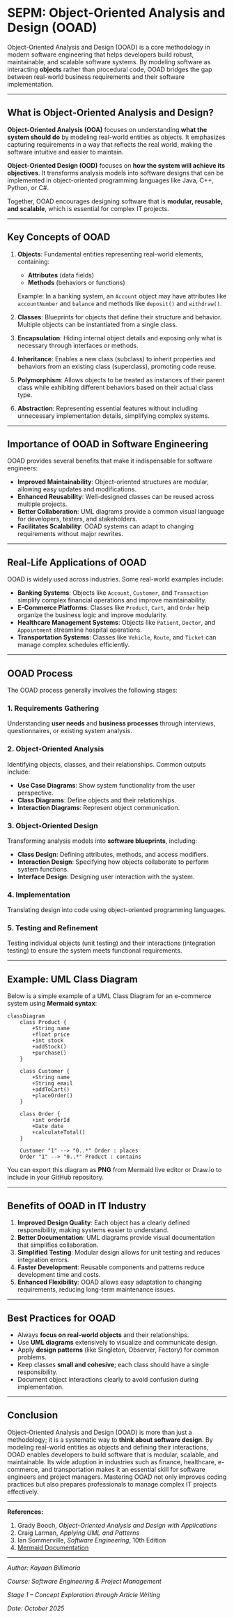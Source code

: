 # SEPM: Object-Oriented Analysis and Design (OOAD)

Object-Oriented Analysis and Design (OOAD) is a core methodology in modern software engineering that helps developers build robust, maintainable, and scalable software systems. By modeling software as interacting **objects** rather than procedural code, OOAD bridges the gap between real-world business requirements and their software implementation.

---

## What is Object-Oriented Analysis and Design?

**Object-Oriented Analysis (OOA)** focuses on understanding **what the system should do** by modeling real-world entities as objects. It emphasizes capturing requirements in a way that reflects the real world, making the software intuitive and easier to maintain.  

**Object-Oriented Design (OOD)** focuses on **how the system will achieve its objectives**. It transforms analysis models into software designs that can be implemented in object-oriented programming languages like Java, C++, Python, or C#.  

Together, OOAD encourages designing software that is **modular, reusable, and scalable**, which is essential for complex IT projects.

---

## Key Concepts of OOAD

1. **Objects**: Fundamental entities representing real-world elements, containing:
   - **Attributes** (data fields)
   - **Methods** (behaviors or functions)
   
   Example: In a banking system, an `Account` object may have attributes like `accountNumber` and `balance` and methods like `deposit()` and `withdraw()`.

2. **Classes**: Blueprints for objects that define their structure and behavior. Multiple objects can be instantiated from a single class.

3. **Encapsulation**: Hiding internal object details and exposing only what is necessary through interfaces or methods.

4. **Inheritance**: Enables a new class (subclass) to inherit properties and behaviors from an existing class (superclass), promoting code reuse.

5. **Polymorphism**: Allows objects to be treated as instances of their parent class while exhibiting different behaviors based on their actual class type.

6. **Abstraction**: Representing essential features without including unnecessary implementation details, simplifying complex systems.

---

## Importance of OOAD in Software Engineering

OOAD provides several benefits that make it indispensable for software engineers:

- **Improved Maintainability**: Object-oriented structures are modular, allowing easy updates and modifications.
- **Enhanced Reusability**: Well-designed classes can be reused across multiple projects.
- **Better Collaboration**: UML diagrams provide a common visual language for developers, testers, and stakeholders.
- **Facilitates Scalability**: OOAD systems can adapt to changing requirements without major rewrites.

---

## Real-Life Applications of OOAD

OOAD is widely used across industries. Some real-world examples include:

- **Banking Systems**: Objects like `Account`, `Customer`, and `Transaction` simplify complex financial operations and improve maintainability.
- **E-Commerce Platforms**: Classes like `Product`, `Cart`, and `Order` help organize the business logic and improve modularity.
- **Healthcare Management Systems**: Objects like `Patient`, `Doctor`, and `Appointment` streamline hospital operations.
- **Transportation Systems**: Classes like `Vehicle`, `Route`, and `Ticket` can manage complex schedules efficiently.

---

## OOAD Process

The OOAD process generally involves the following stages:

### 1. Requirements Gathering
Understanding **user needs** and **business processes** through interviews, questionnaires, or existing system analysis.

### 2. Object-Oriented Analysis
Identifying objects, classes, and their relationships. Common outputs include:

- **Use Case Diagrams**: Show system functionality from the user perspective.
- **Class Diagrams**: Define objects and their relationships.
- **Interaction Diagrams**: Represent object communication.

### 3. Object-Oriented Design
Transforming analysis models into **software blueprints**, including:

- **Class Design**: Defining attributes, methods, and access modifiers.
- **Interaction Design**: Specifying how objects collaborate to perform system functions.
- **Interface Design**: Designing user interaction with the system.

### 4. Implementation
Translating design into code using object-oriented programming languages.

### 5. Testing and Refinement
Testing individual objects (unit testing) and their interactions (integration testing) to ensure the system meets functional requirements.

---

## Example: UML Class Diagram

Below is a simple example of a UML Class Diagram for an e-commerce system using **Mermaid syntax**:

```mermaid
classDiagram
    class Product {
        +String name
        +float price
        +int stock
        +addStock()
        +purchase()
    }

    class Customer {
        +String name
        +String email
        +addToCart()
        +placeOrder()
    }

    class Order {
        +int orderId
        +Date date
        +calculateTotal()
    }

    Customer "1" --> "0..*" Order : places
    Order "1" --> "0..*" Product : contains
````

You can export this diagram as **PNG** from Mermaid live editor or Draw.io to include in your GitHub repository.

---

## Benefits of OOAD in IT Industry

1. **Improved Design Quality**: Each object has a clearly defined responsibility, making systems easier to understand.
2. **Better Documentation**: UML diagrams provide visual documentation that simplifies collaboration.
3. **Simplified Testing**: Modular design allows for unit testing and reduces integration errors.
4. **Faster Development**: Reusable components and patterns reduce development time and costs.
5. **Enhanced Flexibility**: OOAD allows easy adaptation to changing requirements, reducing long-term maintenance issues.

---

## Best Practices for OOAD

* Always **focus on real-world objects** and their relationships.
* Use **UML diagrams** extensively to visualize and communicate design.
* Apply **design patterns** (like Singleton, Observer, Factory) for common problems.
* Keep classes **small and cohesive**; each class should have a single responsibility.
* Document object interactions clearly to avoid confusion during implementation.

---

## Conclusion

Object-Oriented Analysis and Design (OOAD) is more than just a methodology; it is a systematic way to **think about software design**. By modeling real-world entities as objects and defining their interactions, OOAD enables developers to build software that is modular, scalable, and maintainable. Its wide adoption in industries such as finance, healthcare, e-commerce, and transportation makes it an essential skill for software engineers and project managers. Mastering OOAD not only improves coding practices but also prepares professionals to manage complex IT projects effectively.

---

**References:**

1. Grady Booch, *Object-Oriented Analysis and Design with Applications*
2. Craig Larman, *Applying UML and Patterns*
3. Ian Sommerville, *Software Engineering*, 10th Edition
4. [Mermaid Documentation](https://mermaid.js.org/)

---

*Author: Kayaan Billimoria*

*Course: Software Engineering & Project Management*

*Stage 1 – Concept Exploration through Article Writing*

*Date: October 2025*
